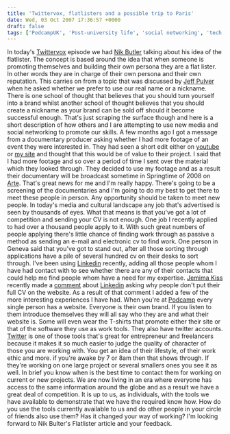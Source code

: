 ```yaml
---
title: 'Twittervox, flatlisters and a possible trip to Paris'
date: Wed, 03 Oct 2007 17:36:57 +0000
draft: false
tags: ['PodcampUK', 'Post-university life', 'social networking', 'tech related', 'travel', 'twitter', 'work']
---
```


In today's [Twittervox](http://operator11.com/shows/3235/episodes/21427) episode we had [Nik Butler](http://loudmouthman.com/) talking about his idea of the flatlister. The concept is based around the idea that when someone is promoting themselves and building their own persona they are a flat lister. In other words they are in charge of their own persona and their own reputation. This carries on from a topic that was discussed by [Jeff Pulver](http://pulverblog.pulver.com/) when he asked whether we prefer to use our real name or a nickname. There is one school of thought that believes that you should turn yourself into a brand whilst another school of thought believes that you should create a nickname as your brand can be sold off should it become successful enough. That's just scraping the surface though and here is a short description of how others and I are attempting to use new media and social networking to promote our skills. A few months ago I got a message from a documentary producer asking whether I had more footage of an event they were interested in. They had seen a short edit either on [youtube](http://www.youtube.com) or [my site](http://www.main-vision.com/richard) and thought that this would be of value to their project. I said that I had more footage and so over a period of time I sent over the material which they looked through. They decided to use my footage and as a result their documentary will be broadcast sometime in Springtime of 2008 on [Arte](http://www.arte.tv/). That's great news for me and I'm really happy. There's going to be a screening of the documentaries and I'm going to do my best to get there to meet these people in person. Any opportunity should be taken to meet new people. In today's media and cultural landscape any job that's advertised is seen by thousands of eyes. What that means is that you've got a lot of competition and sending your CV is not enough. One job I recently applied to had over a thousand people apply to it. With such great numbers of people applying there's little chance of finding work through as passive a method as sending an e-mail and electronic cv to find work. One person in Geneva said that you've got to stand out, after all those sorting through applications have a pile of several hundred cv on their desks to sort through. I've been using [Linkedin](http://www.linkedin.com/) recently, adding all those people whom I have had contact with to see whether there are any of their contacts that could help me find people whom have a need for my expertise. [Jemima Kiss](http://jemimakiss.com/) recently made a [comment](http://twitter.com/jemimakiss/statuses/306995642) about [Linkedin](http://www.linkedin.com) asking why people don't put their full CV on the website. As a result of that comment I added a few of the more interesting experiences I have had. When you're at [Podcamp](http://www.podcampuk.com) every single person has a website. Everyone is their own brand. If you listen to them introduce themselves they will all say who they are and what their website is. Some will even wear the T-shirts that promote either their site or that of the software they use as work tools. They also have twitter accounts. [Twitter](http://www.twitter.com) is one of those tools that's great for entrepreneur and freelancers because it makes it so much easier to judge the quality of character of those you are working with. You get an idea of their lifestyle, of their work ethic and more. if you're awake by 7 or 8am then that shows through. If they're working on one large project or several smallers ones you see it as well. In brief you know when is the best time to contact them for working on current or new projects. We are now living in an era where everyone has access to the same information around the globe and as a result we have a great deal of competition. It is up to us, as individuals, with the tools we have available to demonstrate that we have the required know how. How do you use the tools currently available to us and do other people in your circle of friends also use them? Has it changed your way of working? I'm looking forward to Nik Bulter's Flatlister article and your feedback.